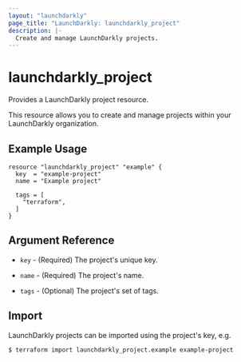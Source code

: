 ```yaml
---
layout: "launchdarkly"
page_title: "LaunchDarkly: launchdarkly_project"
description: |-
  Create and manage LaunchDarkly projects.
---
```


# launchdarkly_project

Provides a LaunchDarkly project resource.

This resource allows you to create and manage projects within your LaunchDarkly organization.

## Example Usage

```hcl
resource "launchdarkly_project" "example" {
  key  = "example-project"
  name = "Example project"

  tags = [
    "terraform",
  ]
}
```

## Argument Reference

- `key` - (Required) The project's unique key.

- `name` - (Required) The project's name.

- `tags` - (Optional) The project's set of tags.

## Import

LaunchDarkly projects can be imported using the project's key, e.g.

```
$ terraform import launchdarkly_project.example example-project
```
